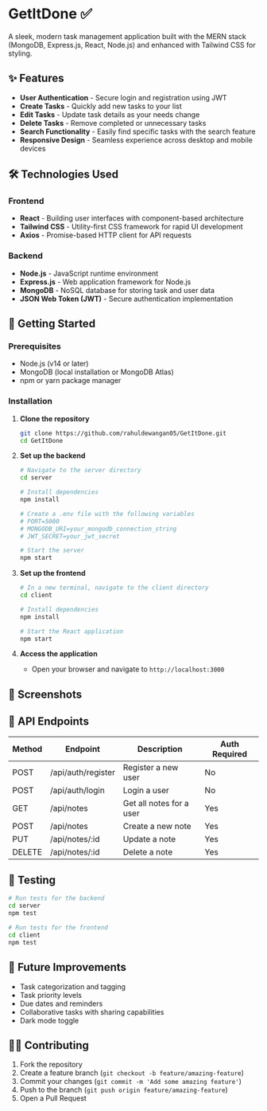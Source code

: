 # GetItDone ✅

A sleek, modern task management application built with the MERN stack (MongoDB, Express.js, React, Node.js) and enhanced with Tailwind CSS for styling.

## ✨ Features

- **User Authentication** - Secure login and registration using JWT
- **Create Tasks** - Quickly add new tasks to your list
- **Edit Tasks** - Update task details as your needs change
- **Delete Tasks** - Remove completed or unnecessary tasks
- **Search Functionality** - Easily find specific tasks with the search feature
- **Responsive Design** - Seamless experience across desktop and mobile devices

## 🛠️ Technologies Used

### Frontend
- **React** - Building user interfaces with component-based architecture
- **Tailwind CSS** - Utility-first CSS framework for rapid UI development
- **Axios** - Promise-based HTTP client for API requests

### Backend
- **Node.js** - JavaScript runtime environment
- **Express.js** - Web application framework for Node.js
- **MongoDB** - NoSQL database for storing task and user data
- **JSON Web Token (JWT)** - Secure authentication implementation

## 🚀 Getting Started

### Prerequisites
- Node.js (v14 or later)
- MongoDB (local installation or MongoDB Atlas)
- npm or yarn package manager

### Installation

1. **Clone the repository**
   ```bash
   git clone https://github.com/rahuldewangan05/GetItDone.git
   cd GetItDone
   ```

2. **Set up the backend**
   ```bash
   # Navigate to the server directory
   cd server

   # Install dependencies
   npm install

   # Create a .env file with the following variables
   # PORT=5000
   # MONGODB_URI=your_mongodb_connection_string
   # JWT_SECRET=your_jwt_secret

   # Start the server
   npm start
   ```

3. **Set up the frontend**
   ```bash
   # In a new terminal, navigate to the client directory
   cd client

   # Install dependencies
   npm install

   # Start the React application
   npm start
   ```

4. **Access the application**
   - Open your browser and navigate to `http://localhost:3000`

## 📸 Screenshots

## 🔧 API Endpoints

| Method | Endpoint | Description | Auth Required |
|--------|----------|-------------|--------------|
| POST | /api/auth/register | Register a new user | No |
| POST | /api/auth/login | Login a user | No |
| GET | /api/notes | Get all notes for a user | Yes |
| POST | /api/notes | Create a new note | Yes |
| PUT | /api/notes/:id | Update a note | Yes |
| DELETE | /api/notes/:id | Delete a note | Yes |

## 🧪 Testing

```bash
# Run tests for the backend
cd server
npm test

# Run tests for the frontend
cd client
npm test
```

## 🔄 Future Improvements

- Task categorization and tagging
- Task priority levels
- Due dates and reminders
- Collaborative tasks with sharing capabilities
- Dark mode toggle

## 👨‍💻 Contributing

1. Fork the repository
2. Create a feature branch (`git checkout -b feature/amazing-feature`)
3. Commit your changes (`git commit -m 'Add some amazing feature'`)
4. Push to the branch (`git push origin feature/amazing-feature`)
5. Open a Pull Request
